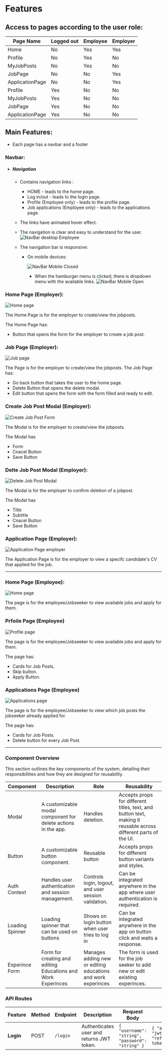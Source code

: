 # Features

## Access to pages according to the user role:

| Page Name       | Logged out | Employee | Employer |
| --------------- | ---------- | -------- | -------- |
| Home            | No         | Yes      | Yes      |
| Profile         | No         | Yes      | No       |
| MyJobPosts      | No         | Yes      | No       |
| JobPage         | No         | No       | Yes      |
| ApplicationPage | No         | No       | Yes      |
| Profile         | Yes        | No       | No       |
| MyJobPosts      | Yes        | No       | No       |
| JobPage         | Yes        | No       | No       |
| ApplicationPage | Yes        | No       | No       |

## Main Features:

- Each page has a navbar and a footer

### Navbar:

- ##### Navigation

  - Contains navigation links :

    - HOME - leads to the home page.
    - Log in/out - leads to the login page.
    - Profile (Employee only) - leads to the profile page.
    - Job applications (Employee only) - leads to the applications page.

  - The links have animated hover effect.
  - The navigation is clear and easy to understand for the user.
    ![NavBar desktop Employee](documentaion/features/header_employee.png)

  - The navigation bar is responsive:

    - On mobile devices:

      ![NavBar Mobile Closed](documentaion/features/header_employee_closed.png)

      - When the hamburger menu is clicked, there is dropdown menu with the available links.
        ![NavBar Mobile Open](documentaion/features/header_employee_open.png)

### Home Page (Employer):

![Home page](documentaion/features/home_page_employer.png)

The Home Page is for the employer to create/view the jobposts.

The Home Page has:

- Button that opens the form for the employer to create a job post.

### Job Page (Employer):

![Job page](documentaion/features/job_page_employer.png)

The Page is for the employer to create/view the jobposts.
The Job Page has:

- Go back button that takes the user to the home page.
- Delete Button that opens the delete modal.
- Edit button that opens the form with the form filled and ready to edit.

### Create Job Post Modal (Employer):

![Create Job Post Form](documentaion/features/job_post_form_employer.png)

The Modal is for the employer to create/view the jobposts.

The Modal has

- Form
- Cnacel Button
- Save Button

### Delte Job Post Modal (Employer):

![Delete Job Post Modal](documentaion/features/job_delete_modal_employer.png)

The Modal is for the employer to confirm deletion of a jobpost.

The Modal has

- Title
- Subtitle
- Cnacel Button
- Save Button

### Application Page (Employer):

![Application Page employer](documentaion/features/application_page_employer.png)

The Application Page is for the employer to view a specifc candidate's CV that applied for the job.

---

### Home Page (Employee):

![Home page](documentaion/features/home_page_employee.png)

The page is for the employee/Jobseeker to view available jobs and apply for them.

### Prfoile Page (Employee)

![Profile page](documentaion/features/profile_page_employee.png)

The page is for the employee/Jobseeker to view available jobs and apply for them.

The page has:

- Cards for Job Posts.
- Skip button.
- Apply Button.

### Applications Page (Employee)

![Applications page](documentaion/features/applications_page_employee.png)

The page is for the employee/Jobseeker to view which job posts the jobseeker already applied for.

The page has:

- Cards for Job Posts.
- Delete button for every Job Post.

---

### Component Overview

This section outlines the key components of the system, detailing their responsibilities and how they are designed for reusability.

| Component       | Description                                                   | Role                                                         | Reusability                                                                                                     |
| --------------- | ------------------------------------------------------------- | ------------------------------------------------------------ | --------------------------------------------------------------------------------------------------------------- |
| Modal           | A customizable modal component for delete actions in the app. | Handles deletion.                                            | Accepts props for different titles, text, and button text, making it reusable across different parts of the UI. |
| Button          | A customizable button component.                              | Reusable button                                              | Accepts props for different button variants and styles.                                                         |
| Auth Context    | Handles user authentication and session management.           | Controls login, logout, and user session validation.         | Can be integrated anywhere in the app where user authentication is required.                                    |
| Loading Spinner | Loading spinner that can be used on buttons                   | Shows on login button when user tries to log in              | Can be integrated anywhere in the app on button click and waits a response.                                     |
| Experince Form  | Form for creating and editing Educations and Work Experinces  | Manages adding new or editing educations and work experinces | The form is used for the job seeker to add new or edit existing experinces.                                     |

### API Routes

| **Feature** | **Method** | **Endpoint** | **Description**                           | **Request Body**                                 | **Response**                                           | **Authentication** |
| ----------- | ---------- | ------------ | ----------------------------------------- | ------------------------------------------------ | ------------------------------------------------------ | ------------------ |
| **Login**   | POST       | `/login`     | Authenticates user and returns JWT token. | `{ "username": "string", "password": "string" }` | `{ "access": "jwt_token", "refresh":"refresh token" }` | None               |
